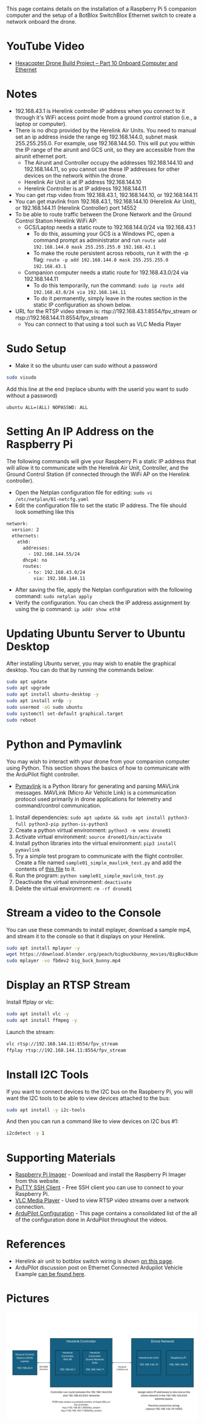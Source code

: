 This page contains details on the installation of a Raspberry Pi 5 companion computer and the setup of a BotBlox SwitchBlox Ethernet switch to create a network onboard the drone.

# YouTube Video
- [Hexacopter Drone Build Project – Part 10 Onboard Computer and Ethernet](https://youtu.be/5UbClGg2NsM)


# Notes
- 192.168.43.1 is Herelink controller IP address when you connect to it through it's WiFi access point mode from a ground control station (i.e., a laptop or computer).
- There is no dhcp provided by the Herelink Air Units. You need to manual set an ip address inside the range eg 192.168.144.0, subnet mask 255.255.255.0. For example, use 192.168.144.50. This will put you within the IP range of the airunit and GCS unit, so they are accessible from the airunit ethernet port.
  - The Airunit and Controller occupy the addresses 192.168.144.10 and 192.168.144.11, so you cannot use these IP addresses for other devices on the network within the drone.
  - Herelink Air Unit is at IP address 192.168.144.10
  - Herelink Controller is at IP address 192.168.144.11
- You can get rtsp video from 192.168.43.1, 192.168.144.10, or 192.168.144.11
- You can get mavlink from 192.168.43.1, 192.168.144.10 (Herelink Air Unit), or 192.168.144.11 (Herelink Controller) port 14552
- To be able to route traffic between the Drone Network and the Ground Control Station Herelink WiFi AP:
  - GCS/Laptop needs a static route to 192.168.144.0/24 via 192.168.43.1
    - To do this, assuming your GCS is a Windows PC, open a command prompt as administrator and run `route add 192.168.144.0 mask 255.255.255.0 192.168.43.1`
    - To make the route persistent across reboots, run it with the -p flag: `route -p add 192.168.144.0 mask 255.255.255.0 192.168.43.1`
  - Companion computer needs a static route for 192.168.43.0/24 via 192.168.144.11
    - To do this temporarily, run the command: `sudo ip route add 192.168.43.0/24 via 192.168.144.11`
    - To do it permanently, simply leave in the routes section in the static IP configuration as shown below.
- URL for the RTSP video stream is: rtsp://192.168.43.1:8554/fpv_stream or rtsp://192.168.144.11:8554/fpv_stream
  - You can connect to that using a tool such as VLC Media Player


# Sudo Setup
- Make it so the ubuntu user can sudo without a password
```sh
sudo visudo
```
Add this line at the end (replace ubuntu with the userid you want to sudo without a password)

```sudo
ubuntu ALL=(ALL) NOPASSWD: ALL
```


# Setting An IP Address on the Raspberry Pi
The following commands will give your Raspberry Pi a static IP address that will allow it to communicate with the Herelink Air Unit, Controller, and the Ground Control Station (if connected through the WiFi AP on the Herelink controller). 

- Open the Netplan configuration file for editing: `sudo vi /etc/netplan/01-netcfg.yaml`
- Edit the configuration file to set the static IP address. The file should look something like this
```
network:
  version: 2
  ethernets:
    eth0:
      addresses:
        - 192.168.144.55/24
      dhcp4: no
      routes:
        - to: 192.168.43.0/24
          via: 192.168.144.11
```
- After saving the file, apply the Netplan configuration with the following command: `sudo netplan apply`
- Verify the configuration. You can check the IP address assignment by using the ip command: `ip addr show eth0`


# Updating Ubuntu Server to Ubuntu Desktop
After installing Ubuntu server, you may wish to enable the graphical desktop. You can do that by running the commands below:
```sh
sudo apt update
sudo apt upgrade
sudo apt install ubuntu-desktop -y
sudo apt install xrdp -y
sudo usermod -aG sudo ubuntu
sudo systemctl set-default graphical.target
sudo reboot
```


# Python and Pymavlink
You may wish to interact with your drone from your companion computer using Python. This section shows the basics of how to communicate with the ArduPilot flight controller.

- [Pymavlink](https://github.com/ArduPilot/pymavlink) is a Python library for generating and parsing MAVLink messages. MAVLink (Micro Air Vehicle Link) is a communication protocol used primarily in drone applications for telemetry and command/control communication.

1. Install dependencies: `sudo apt update && sudo apt install python3-full python3-pip python-is-python3`
1. Create a python virtual environment: `python3 -m venv drone01`
1. Activate virtual environment: `source drone01/bin/activate`
1. Install python libraries into the virtual environment: `pip3 install pymavlink`
1. Try a simple test program to communicate with the flight controller. Create a file named `sample01_simple_mavlink_test.py` and add the contents of [this file](../../src/sample01_simple_mavlink_test/sample01_simple_mavlink_test.py) to it.
1. Run the program: `python sample01_simple_mavlink_test.py`
1. Deactivate the virtual environment: `deactivate`
1. Delete the virtual environment: `rm -rf drone01`


# Stream a video to the Console
You can use these commands to install mplayer, download a sample mp4, and stream it to the console so that it displays on your Herelink.
```sh
sudo apt install mplayer -y
wget https://download.blender.org/peach/bigbuckbunny_movies/BigBuckBunny_320x180.mp4 -O big_buck_bunny.mp4
sudo mplayer -vo fbdev2 big_buck_bunny.mp4
```


# Display an RTSP Stream
Install ffplay or vlc:
```sh
sudo apt install vlc -y
sudo apt install ffmpeg -y
```

Launch the stream:
```sh
vlc rtsp://192.168.144.11:8554/fpv_stream
ffplay rtsp://192.168.144.11:8554/fpv_stream
```

# Install I2C Tools
If you want to connect devices to the I2C bus on the Raspberry Pi, you will want the I2C tools to be able to view devices attached to the bus:
```sh
sudo apt install -y i2c-tools
```
And then you can run a command like to view devices on I2C bus #1:
```sh
i2cdetect -y 1
```

# Supporting Materials
- [Raspberry Pi Imager](https://www.raspberrypi.com/software/) - Download and install the Raspberry Pi Imager from this website.
- [PuTTY SSH Client](https://www.putty.org/) - Free SSH client you can use to connect to your Raspberry Pi.
- [VLC Media Player](https://www.videolan.org/) - Used to view RTSP video streams over a network connection.
- [ArduPilot Configuration](../ArduPilot-Config/ArduPilot-Config.md) - This page contains a consolidated list of the all of the configuration done in ArduPilot throughout the videos.


# References 
- Herelink air unit to botblox switch wiring is shown [on this page](https://ardupilot.org/copter/docs/common-ethernet-vehicle.html).
- ArduPilot discussion post on Ethernet Connected Ardupilot Vehicle Example [can be found here](https://discuss.ardupilot.org/t/ethernet-connected-ardupilot-vehicle-example/117942).


# Pictures
![Herelink Network Overview](./images/herelink-network-overview.png)